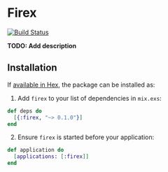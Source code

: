 # Firex

[![Build Status](https://travis-ci.org/msoedov/firex.svg?branch=master)](https://travis-ci.org/msoedov/firex)

**TODO: Add description**

## Installation

If [available in Hex](https://hex.pm/docs/publish), the package can be installed as:

  1. Add `firex` to your list of dependencies in `mix.exs`:

```elixir
def deps do
  [{:firex, "~> 0.1.0"}]
end
```

  2. Ensure `firex` is started before your application:

```elixir
def application do
  [applications: [:firex]]
end
```
